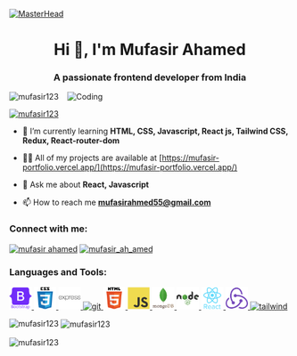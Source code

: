 [![MasterHead](https://media.licdn.com/dms/image/D563DAQFIJGy_J4EvYA/image-scale_191_1128/0/1666883668428?e=1675425600&v=beta&t=q5S0E-n5z-gDvzZPdOvK7oorksu-JESWk3DdbbvU2ss)](https://codegrills.in)
<h1 align="center">Hi 👋, I'm Mufasir Ahamed</h1>
<h3 align="center">A passionate frontend developer from India</h3>
<img align="right" alt="Coding" width="400" src="[C:\Users\Syedshazama\OneDrive\Pictures\Saved Picture](https://medium.com/@oninross/do-full-stack-developers-exist-or-are-they-just-wishful-thinking-2b7f5863af63)s">

<p align="left"> <img src="https://komarev.com/ghpvc/?username=mufasir123&label=Profile%20views&color=0e75b6&style=flat" alt="mufasir123" /> </p>

<p align="left"> <a href="https://github.com/ryo-ma/github-profile-trophy"><img src="https://github-profile-trophy.vercel.app/?username=mufasir123" alt="mufasir123" /></a> </p>

- 🌱 I’m currently learning **HTML, CSS, Javascript, React js, Tailwind CSS, Redux, React-router-dom**

- 👨‍💻 All of my projects are available at [https://mufasir-portfolio.vercel.app/](https://mufasir-portfolio.vercel.app/)

- 💬 Ask me about **React, Javascript**

- 📫 How to reach me **mufasirahmed55@gmail.com**

<h3 align="left">Connect with me:</h3>
<p align="left">
<a href="https://linkedin.com/in/mufasir ahamed" target="blank"><img align="center" src="https://raw.githubusercontent.com/rahuldkjain/github-profile-readme-generator/master/src/images/icons/Social/linked-in-alt.svg" alt="mufasir ahamed" height="30" width="40" /></a>
<a href="https://instagram.com/mufasir_ah_amed" target="blank"><img align="center" src="https://raw.githubusercontent.com/rahuldkjain/github-profile-readme-generator/master/src/images/icons/Social/instagram.svg" alt="mufasir_ah_amed" height="30" width="40" /></a>
</p>

<h3 align="left">Languages and Tools:</h3>
<p align="left"> <a href="https://getbootstrap.com" target="_blank" rel="noreferrer"> <img src="https://raw.githubusercontent.com/devicons/devicon/master/icons/bootstrap/bootstrap-plain-wordmark.svg" alt="bootstrap" width="40" height="40"/> </a> <a href="https://www.w3schools.com/css/" target="_blank" rel="noreferrer"> <img src="https://raw.githubusercontent.com/devicons/devicon/master/icons/css3/css3-original-wordmark.svg" alt="css3" width="40" height="40"/> </a> <a href="https://expressjs.com" target="_blank" rel="noreferrer"> <img src="https://raw.githubusercontent.com/devicons/devicon/master/icons/express/express-original-wordmark.svg" alt="express" width="40" height="40"/> </a> <a href="https://git-scm.com/" target="_blank" rel="noreferrer"> <img src="https://www.vectorlogo.zone/logos/git-scm/git-scm-icon.svg" alt="git" width="40" height="40"/> </a> <a href="https://www.w3.org/html/" target="_blank" rel="noreferrer"> <img src="https://raw.githubusercontent.com/devicons/devicon/master/icons/html5/html5-original-wordmark.svg" alt="html5" width="40" height="40"/> </a> <a href="https://developer.mozilla.org/en-US/docs/Web/JavaScript" target="_blank" rel="noreferrer"> <img src="https://raw.githubusercontent.com/devicons/devicon/master/icons/javascript/javascript-original.svg" alt="javascript" width="40" height="40"/> </a> <a href="https://www.mongodb.com/" target="_blank" rel="noreferrer"> <img src="https://raw.githubusercontent.com/devicons/devicon/master/icons/mongodb/mongodb-original-wordmark.svg" alt="mongodb" width="40" height="40"/> </a> <a href="https://nodejs.org" target="_blank" rel="noreferrer"> <img src="https://raw.githubusercontent.com/devicons/devicon/master/icons/nodejs/nodejs-original-wordmark.svg" alt="nodejs" width="40" height="40"/> </a> <a href="https://reactjs.org/" target="_blank" rel="noreferrer"> <img src="https://raw.githubusercontent.com/devicons/devicon/master/icons/react/react-original-wordmark.svg" alt="react" width="40" height="40"/> </a> <a href="https://redux.js.org" target="_blank" rel="noreferrer"> <img src="https://raw.githubusercontent.com/devicons/devicon/master/icons/redux/redux-original.svg" alt="redux" width="40" height="40"/> </a> <a href="https://tailwindcss.com/" target="_blank" rel="noreferrer"> <img src="https://www.vectorlogo.zone/logos/tailwindcss/tailwindcss-icon.svg" alt="tailwind" width="40" height="40"/> </a> </p>

<p><img align="left" src="https://github-readme-stats.vercel.app/api/top-langs?username=mufasir123&show_icons=true&locale=en&layout=compact" alt="mufasir123" /></p>

<p>&nbsp;<img align="center" src="https://github-readme-stats.vercel.app/api?username=mufasir123&show_icons=true&locale=en" alt="mufasir123" /></p>

<p><img align="center" src="https://github-readme-streak-stats.herokuapp.com/?user=mufasir123&" alt="mufasir123" /></p>
